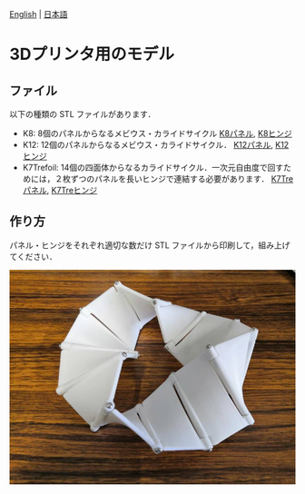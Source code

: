 [English](README.md) | [日本語](README.ja.md) 

# 3Dプリンタ用のモデル

## ファイル

以下の種類の STL ファイルがあります．

- K8: 8個のパネルからなるメビウス・カライドサイクル
[K8パネル](Kaleidocycle_N8_band.stl), [K8ヒンジ](Kaleidocycle_N8_hinge.stl)
- K12: 12個のパネルからなるメビウス・カライドサイクル．
[K12パネル](Kaleidocycle_N12_band.stl), [K12ヒンジ](Kaleidocycle_N12_hinge_TRUSCO_B05-0215.stl)
- K7Trefoil: 14個の四面体からなるカライドサイクル．一次元自由度で回すためには，２枚ずつのパネルを長いヒンジで連結する必要があります．
[K7Treパネル](Kaleidocycle_N7Trefoil_band.stl), [K7Treヒンジ](Kaleidocycle_N7Trefoil_hinge.stl)

## 作り方

パネル・ヒンジをそれぞれ適切な数だけ STL ファイルから印刷して，組み上げてください．


![3d-K12](https://github.com/shizuo-kaji/Kaleidocycle/blob/master/image/3dprint_N12.jpg?raw=true)
